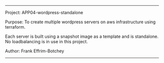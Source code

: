 ----------------------------------------------------------------------------

Project: APP04-wordpress-standalone

Purpose: To create multiple wordpress servers on aws infrastructure using terraform.

Each server is built using a snapshot image as a template and is standalone.  No loadbalancing is in use in this project.

Author:  Frank Effrim-Botchey

----------------------------------------------------------------------------


